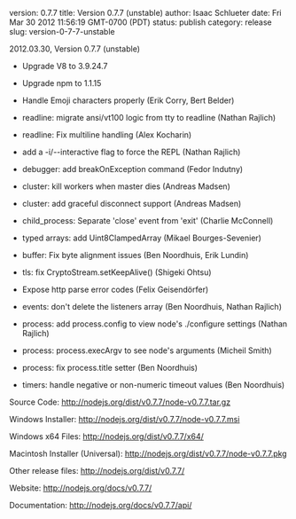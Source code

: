 version: 0.7.7
title: Version 0.7.7 (unstable)
author: Isaac Schlueter
date: Fri Mar 30 2012 11:56:19 GMT-0700 (PDT)
status: publish
category: release
slug: version-0-7-7-unstable

<p>2012.03.30, Version 0.7.7 (unstable)

</p>
<ul>
<li><p>Upgrade V8 to 3.9.24.7</p>
</li>
<li><p>Upgrade npm to 1.1.15</p>
</li>
<li><p>Handle Emoji characters properly (Erik Corry, Bert Belder)</p>
</li>
<li><p>readline: migrate ansi/vt100 logic from tty to readline (Nathan Rajlich)</p>
</li>
<li><p>readline: Fix multiline handling (Alex Kocharin)</p>
</li>
<li><p>add a -i/--interactive flag to force the REPL (Nathan Rajlich)</p>
</li>
<li><p>debugger: add breakOnException command (Fedor Indutny)</p>
</li>
<li><p>cluster: kill workers when master dies (Andreas Madsen)</p>
</li>
<li><p>cluster: add graceful disconnect support (Andreas Madsen)</p>
</li>
<li><p>child_process: Separate &#39;close&#39; event from &#39;exit&#39; (Charlie McConnell)</p>
</li>
<li><p>typed arrays: add Uint8ClampedArray (Mikael Bourges-Sevenier)</p>
</li>
<li><p>buffer: Fix byte alignment issues (Ben Noordhuis, Erik Lundin)</p>
</li>
<li><p>tls: fix CryptoStream.setKeepAlive() (Shigeki Ohtsu)</p>
</li>
<li><p>Expose http parse error codes (Felix Geisendörfer)</p>
</li>
<li><p>events: don&#39;t delete the listeners array (Ben Noordhuis, Nathan Rajlich)</p>
</li>
<li><p>process: add process.config to view node&#39;s ./configure settings (Nathan Rajlich)</p>
</li>
<li><p>process: process.execArgv to see node&#39;s arguments (Micheil Smith)</p>
</li>
<li><p>process: fix process.title setter (Ben Noordhuis)</p>
</li>
<li><p>timers: handle negative or non-numeric timeout values (Ben Noordhuis)</p>
</li>
</ul>
<p>Source Code: <a href="http://nodejs.org/dist/v0.7.7/node-v0.7.7.tar.gz">http://nodejs.org/dist/v0.7.7/node-v0.7.7.tar.gz</a>

</p>
<p>Windows Installer: <a href="http://nodejs.org/dist/v0.7.7/node-v0.7.7.msi">http://nodejs.org/dist/v0.7.7/node-v0.7.7.msi</a>

</p>
<p>Windows x64 Files: <a href="http://nodejs.org/dist/v0.7.7/x64/">http://nodejs.org/dist/v0.7.7/x64/</a>

</p>
<p>Macintosh Installer (Universal): <a href="http://nodejs.org/dist/v0.7.7/node-v0.7.7.pkg">http://nodejs.org/dist/v0.7.7/node-v0.7.7.pkg</a>

</p>
<p>Other release files: <a href="http://nodejs.org/dist/v0.7.7/">http://nodejs.org/dist/v0.7.7/</a>

</p>
<p>Website: <a href="http://nodejs.org/docs/v0.7.7/">http://nodejs.org/docs/v0.7.7/</a>

</p>
<p>Documentation: <a href="http://nodejs.org/docs/v0.7.7/api/">http://nodejs.org/docs/v0.7.7/api/</a>
</p>
